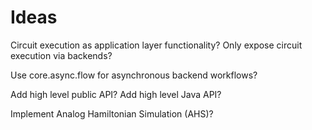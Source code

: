 # Ideas

Circuit execution as application layer functionality?
Only expose circuit execution via backends?

Use core.async.flow for asynchronous backend workflows?

Add high level public API?
Add high level Java API?

Implement Analog Hamiltonian Simulation (AHS)?
